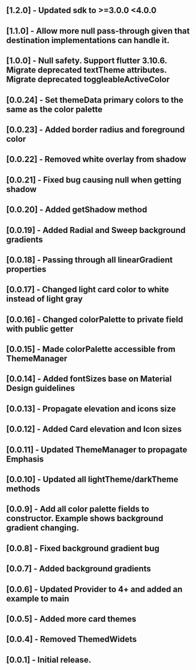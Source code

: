 ## [1.2.0] - Updated sdk to >=3.0.0 <4.0.0
## [1.1.0] - Allow more null pass-through given that destination implementations can handle it.
## [1.0.0]  - Null safety. Support flutter 3.10.6. Migrate deprecated textTheme attributes. Migrate deprecated toggleableActiveColor
## [0.0.24] - Set themeData primary colors to the same as the color palette
## [0.0.23] - Added border radius and foreground color
## [0.0.22] - Removed white overlay from shadow
## [0.0.21] - Fixed bug causing null when getting shadow
## [0.0.20] - Added getShadow method
## [0.0.19] - Added Radial and Sweep background gradients
## [0.0.18] - Passing through all linearGradient properties
## [0.0.17] - Changed light card color to white instead of light gray
## [0.0.16] - Changed colorPalette to private field with public getter
## [0.0.15] - Made colorPalette accessible from ThemeManager
## [0.0.14] - Added fontSizes base on Material Design guidelines
## [0.0.13] - Propagate elevation and icons size
## [0.0.12] - Added Card elevation and Icon sizes
## [0.0.11] - Updated ThemeManager to propagate Emphasis
## [0.0.10] - Updated all lightTheme/darkTheme methods
## [0.0.9] - Add all color palette fields to constructor. Example shows background gradient changing.
## [0.0.8] - Fixed background gradient bug
## [0.0.7] - Added background gradients
## [0.0.6] - Updated Provider to 4+ and added an example to main
## [0.0.5] - Added more card themes
## [0.0.4] - Removed ThemedWidets
## [0.0.1] - Initial release.
